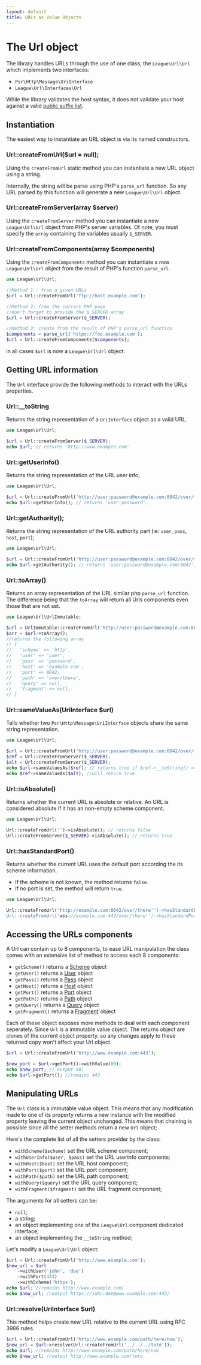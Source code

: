```yaml
---
layout: default
title: URLs as Value Objects
---
```


# The Url object

The library handles URLs through the use of one class, the `League\Url\Url` which implements two interfaces:

* `Psr\Http\Message\UriInterface`
* `League\Url\Interfaces\Url`

<p class="message-warning">While the library validates the host syntax, it does not validate your host against a valid <a href="https://publicsuffix.org/" target="_blank">public suffix list</a>.</p>

## Instantiation

The easiest way to instantiate an URL object is via its named constructors.

### Url::createFromUrl($url = null);

Using the `createFromUrl` static method you can instantiate a new URL object using a string.

Internally, the string will be parse using PHP's `parse_url` function. So any URL parsed by this function will generate a new `League\Url\Url` object.

### Url::createFromServer(array $server)

Using the `createFromServer` method you can instantiate a new `League\Url\Url` object from PHP's server variables. Of note, you must specify the `array` containing the variables usually `$_SERVER`.

### Url::createFromComponents(array $components)

Using the `createFromComponents` method you can instantiate a new `League\Url\Url` object from the result of PHP's function `parse_url`.

~~~php
use League\Url\Url;

//Method 1 : from a given URLs
$url = Url::createFromUrl('ftp://host.example.com');

//Method 2: from the current PHP page
//don't forget to provide the $_SERVER array
$url = Url::createFromServer($_SERVER);

//Method 3: create from the result of PHP's parse_url function
$components = parse_url('https://foo.example.com');
$url = Url::createFromComponents($components);
~~~

in all cases `$url` is now a `League\Url\Url` object.

## Getting URL information

The `Url` interface provide the following methods to interact with the URLs properties.

### Url::__toString

Returns the string representation of a `UriInterface` object as a valid URL.

~~~php
use League\Url\Url;

$url = Url::createFromServer($_SERVER);
echo $url; // returns 'http://www.example.com'
~~~

### Url::getUserInfo()

Returns the string representation of the URL user info;

~~~php
use League\Url\Url;

$url = Url::createFromUrl('http://user:password@example.com:8042/over/there');
echo $url->getUserInfo(); // returns 'user:password';
~~~

### Url::getAuthority();

Returns the string representation of the URL authority part (ie: `user`, `pass`, `host`, `port`);

~~~php
use League\Url\Url;

$url = Url::createFromUrl('http://user:password@example.com:8042/over/there');
echo $url->getAuthority(); // returns 'user:password@example.com:8042';
~~~

### Url::toArray()

Returns an array representation of the URL similar php `parse_url` function. The difference being that the `toArray` will return all Urls components even those that are not set.

~~~php
use League\Url\UrlImmutable;

$url = UrlImmutable::createFromUrl('http://user:password@example.com:8042/over/there');
$arr = $url->toArray();
//returns the following array
// [
//   'scheme' => 'http',
//   'user' => 'user',
//   'pass' => 'password',
//   'host' => 'example.com',
//   'port' => 8042,
//   'path' => 'over/there',
//   'query' => null,
//   'fragment' => null,
// ]
~~~

### Url::sameValueAs(UriInterface $url)

Tells whether two `Psr\Http\Message\UriInterface` objects share the same string representation.

~~~php
use League\Url\Url;

$url = Url::createFromUrl('http://user:password@example.com:8042/over/there');
$ref = Url::createFromServer($_SERVER);
$alt = Url::createFromServer($_SERVER);
echo $url->sameValuesAs($ref); // returns true if $ref->__toString() == $url->__toString()
echo $ref->sameValueAs($alt); //will return true
~~~

### Url::isAbsolute()

Returns whether the current URL is absolute or relative. An URL is considered absolute if it has an non-empty scheme component.

~~~php
use League\Url\Url;

Url::createFromUrl('')->isAbsolute(); // returns false
Url::createFromServer($_SERVER)->isAbsolute(); // returns true
~~~

### Url::hasStandardPort()

Returns whether the current URL uses the default port according the its scheme information.

- If the scheme is not known, the method returns `false`.
- If no port is set, the method will return `true`.

~~~php
use League\Url\Url;

Url::createFromUrl('http://example.com:8042/over/there'')->hasStandardPort(); // returns false
Url::createFromUrl('wss://example.com:443/over/there'')->hasStandardPort(); // returns true
~~~

## Accessing the URLs components

A Url can contain up to 8 components, to ease URL manipulation the class comes with an extensive list of method to access each 8 components:

* `getScheme()` returns a [Scheme][basic] object
* `getUser()` returns a [User][basic] object
* `getPass()` returns a [Pass][basic] object
* `getHost()` returns a [Host](/dev-master/host/) object
* `getPort()` returns a [Port][basic] object
* `getPath()` returns a [Path](/dev-master/path/) object
* `getQuery()` returns a [Query](/dev-master/query/) object
* `getFragment()` returns a [Fragment][basic]`object

Each of these object exposes more methods to deal with each component seperately. Since `Url` is a immutable value object. The returns object are clones of the current object property. so any changes apply to these returned copy won't affect your Url object.

~~~php
$url = Url::createFromUrl('http://www.example.com:443');

$new_port = $url->getPort()->withValue(80);
echo $new_port; // output 80;
echo $url->getPort(); //remains 443
~~~

## Manipulating URLs

The `Url` class is a immutable value object. This means that any modification made to one of its property returns a new instance with the modified property leaving the current object unchanged. This means that chaining is possible since all the setter methods return a new `Url` object;

Here's the complete list of all the setters provider by the class:

* `withScheme($scheme)` set the URL scheme component;
* `withUserInfo($user, $pass)` set the URL userinfo components;
* `withHost($host)` set the URL host component;
* `withPort($port)` set the URL port component;
* `withPath($path)` set the URL path component;
* `withQuery($query)` set the URL query component;
* `withFragment($fragment)` set the URL fragment component;

The arguments for all setters can be:

* `null`;
* a string;
* an object implementing one of the `League\Url` component dedicated interface;
* an object implementing the `__toString` method;

Let's modify a `League\Url\Url` object:

~~~php
$url = Url::createFromUrl('http://www.example.com');
$new_url = $url
	->withUser('john', 'doe')
	->withPort(443)
	->withScheme('https');
echo $url; //remains http://www.example.com/
echo $new_url; //output https://john:doe@www.example.com:443/
~~~

[basic]: /dev-master/component/#simple-components

### Url::resolve(UriInterface $url)

This method helps create new URL relative to the current URL using RFC 3986 rules.

~~~php
$url = Url::createFromUrl('http://www.example.com/path/here/now');
$new_url = $url->resolve(Url::createFromUrl('../../../toto'));
echo $url; //remains http://www.example.com/path/here/now
echo $new_url; //output http://www.example.com/toto
~~~